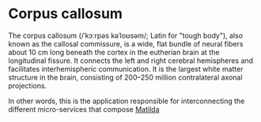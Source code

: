 # Corpus callosum
The corpus callosum (/ˈkɔːrpəs kəˈloʊsəm/; Latin for "tough body"), also known as the callosal commissure, is a wide, flat bundle of neural fibers about 10 cm long beneath the cortex in the eutherian brain at the longitudinal fissure. It connects the left and right cerebral hemispheres and facilitates interhemispheric communication. It is the largest white matter structure in the brain, consisting of 200–250 million contralateral axonal projections.

In other words, this is the application responsible for interconnecting the different micro-services that compose [Matilda](http://matilda.edwardleoni.com])
